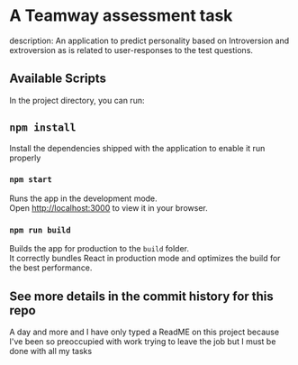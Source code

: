# A Teamway assessment task

description: An application to predict personality based on Introversion and extroversion as is related to user-responses to the test questions.

## Available Scripts

In the project directory, you can run:

## `npm install`

Install the dependencies shipped with the application to enable it run properly

### `npm start`

Runs the app in the development mode.\
Open [http://localhost:3000](http://localhost:3000) to view it in your browser.

### `npm run build`

Builds the app for production to the `build` folder.\
It correctly bundles React in production mode and optimizes the build for the best performance.

## See more details in the commit history for this repo

A day and more and I have only typed a ReadME on this project because I've been so preoccupied with work trying to leave the job but I must be done with all my tasks

